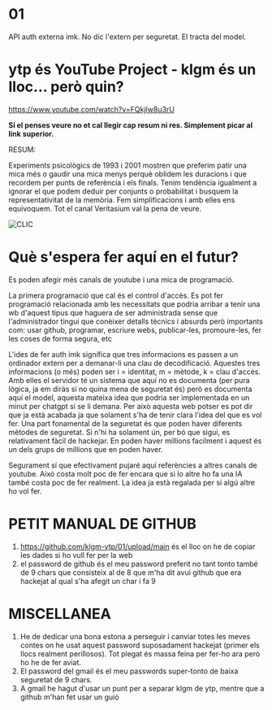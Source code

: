# 01
API auth externa imk. No dic l'extern per seguretat. El tracta del model.

# ytp és YouTube Project - klgm és un lloc... però quin?

https://www.youtube.com/watch?v=FQkjIw8u3rU

<b>Si el penses veure no et cal llegir cap resum ni res. Simplement picar al link superior.</b> 

RESUM:

Experiments psicològics de 1993 i 2001 mostren que preferim patir una mica més o gaudir una mica menys perquè oblidem les duracions i que recordem per punts de referència i els finals. Tenim tendència igualment a ignorar el que podem deduir per conjunts o probabilitat i busquem la representativitat de la memòria. Fem simplificacions i amb elles ens equivoquem. Tot el canal Veritasium val la pena de veure.


![CLIC](01/clc2plus.png)


# Què s'espera fer aquí en el futur?

Es poden afegir més canals de youtube i una mica de programació.

La primera programació que cal és el control d'accès. Es pot fer programació relacionada amb les necessitats que podria arribar a tenir una wb d'aquest tipus que haguera de ser administrada sense que l'administrador tingui que conèixer detalls tècnics i absurds però importants com: usar github, programar, escriure webs, publicar-les, promoure-les, fer les coses de forma segura, etc

L'ides de fer auth imk significa que tres informacions es passen a un ordinador extern per a demanar-li una clau de decodificació. Aquestes tres informacions (o més) poden ser i = identitat, m = mètode, k = clau d'accès. Amb elles el servidor té un sistema que aquí no es documenta (per pura lògica, ja em diràs si no quina mena de seguretat és) però es documenta aquí el model, aquesta mateixa idea que podria ser implementada en un minut per chatgpt si se li demana. Per això aquesta web potser es pot dir que ja està acabada ja que solament s'ha de tenir clara l'idea del que es vol fer. Una part fonamental de la seguretat és que poden haver diferents mètodes de seguretat. Si n'hi ha solament ún, per bó que sigui, es relativament fàcil de hackejar. En poden haver millions facilment i aquest és un dels grups de millions que en poden haver.

Segurament sí que efectivament pujaré aquí referències a altres canals de youtube. Això costa molt poc de fer encara que si lo altre ho fa una IA també costa poc de fer realment. La idea ja està regalada per si algú altre ho vol fer. 

# PETIT MANUAL DE GITHUB

1. https://github.com/klgm-ytp/01/upload/main és el lloc on he de copiar les dades si ho vull fer per la web
2. el password de github és el meu password preferit no tant tonto també de 9 chars que consisteix al de 8 que m'ha dit avui github que era hackejat al qual s'ha afegit un char i fa 9

# MISCELLANEA

1. He de dedicar una bona estona a perseguir i canviar totes les meves contes on he usat aquest password suposadament hackejat (primer els llocs realment perillosos). Tot plegat és massa feina per fer-ho ara però ho he de fer aviat.
2. El password del gmail és el meu passwords super-tonto de baixa seguretat de 9 chars. 
3. A gmail he hagut d'usar un punt per a separar klgm de ytp, mentre que a github m'han fet usar un guió
